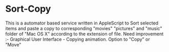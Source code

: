 # Sort-Copy
This is a automator based service written in AppleScript to Sort selected items and paste a copy to corresponding "movies" "pictures" and "music" folder of "Mac OS X" according to the extension of file.
Need improvement :-
  Graphical User Interface - Copying animation.
  Option to "Copy" or "Move"
